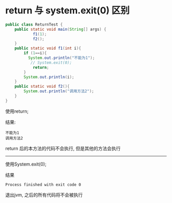 # return 与 system.exit(0) 区别

```java
public class ReturnTest {
    public static void main(String[] args) {
            f1(1);
            f2();
    }
    public static void f1(int i){
        if (1==i){
          System.out.println("不能为1");
           // System.exit(0);
            return;
        }
        System.out.println(i);
    }
    public static void f2(){
        System.out.println("调用方法2");
    }
}
```

使用return;

结果:

```
不能为1
调用方法2
```

return 后的本方法的代码不会执行, 但是其他的方法会执行

---

使用System.exit(0);

结果

```
Process finished with exit code 0
```

退出jvm, 之后的所有代码将不会被执行